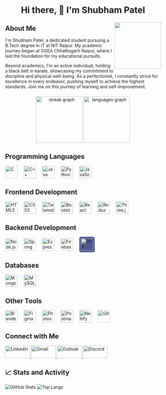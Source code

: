 <h1 align="center">Hi there, 👋 I'm Shubham Patel</h1>

###

<img align="right" height="150" src="https://i.pinimg.com/originals/9e/f4/8d/9ef48d4f13d46e494177b510c01f331a.png" />

<h2 align="left">About Me</h2>

<p align="left">
I'm Shubham Patel, a dedicated student pursuing a B.Tech degree in IT at NIT Raipur. My academic journey began at GGEA Chhattisgarh Raipur, where I laid the foundation for my educational pursuits.
</p>
<p align="left">
Beyond academics, I'm an active individual, holding a black belt in karate, showcasing my commitment to discipline and physical well-being. As a perfectionist, I constantly strive for excellence in every endeavor, pushing myself to achieve the highest standards. Join me on this journey of learning and self-improvement.
</p>

###

<div align="center">
  <img src="https://streak-stats.demolab.com?user=Sp-177&locale=en&mode=daily&theme=dracula&hide_border=false&border_radius=5" height="150" alt="streak graph" />
  <img src="https://github-readme-stats.vercel.app/api/top-langs?username=Sp-177&locale=en&hide_title=false&layout=compact&card_width=320&langs_count=5&theme=dracula&hide_border=false" height="150" alt="languages graph" />
</div>

###

<h2 align="left">Programming Languages</h2>

<div align="left">
  <img src="https://cdn.jsdelivr.net/gh/devicons/devicon/icons/c/c-original.svg" height="40" alt="C" />
  <img width="12" />
  <img src="https://cdn.jsdelivr.net/gh/devicons/devicon/icons/cplusplus/cplusplus-original.svg" height="40" alt="C++" />
  <img width="12" />
  <img src="https://cdn.jsdelivr.net/gh/devicons/devicon/icons/java/java-original.svg" height="40" alt="Java" />
  <img width="12" />
  <img src="https://skillicons.dev/icons?i=py" height="40" alt="Python" />
  <img width="12" />
  <img src="https://skillicons.dev/icons?i=js" height="40" alt="JavaScript" />
</div>

###

<h2 align="left">Frontend Development</h2>

<div align="left">
  <img src="https://cdn.jsdelivr.net/gh/devicons/devicon/icons/html5/html5-original.svg" height="40" alt="HTML5" />
  <img width="12" />
  <img src="https://cdn.jsdelivr.net/gh/devicons/devicon/icons/css3/css3-original.svg" height="40" alt="CSS3" />
  <img width="12" />
  <img src="https://skillicons.dev/icons?i=tailwind" height="40" alt="Tailwind CSS" />
  <img width="12" />
  <img src="https://cdn.jsdelivr.net/gh/devicons/devicon/icons/bootstrap/bootstrap-original.svg" height="40" alt="Bootstrap" />
  <img width="12" />
  <img src="https://cdn.jsdelivr.net/gh/devicons/devicon/icons/react/react-original.svg" height="40" alt="React" />
  <img width="12" />
  <img src="https://cdn.simpleicons.org/redux/764ABC" height="40" alt="Redux" />
  <img width="12" />
  <img src="https://skillicons.dev/icons?i=threejs" height="40" alt="Three.js" />
</div>

###

<h2 align="left">Backend Development</h2>

<div align="left">
  <img src="https://skillicons.dev/icons?i=nodejs" height="40" alt="Node.js" />
  <img width="12" />
  <img src="https://skillicons.dev/icons?i=spring" height="40" alt="Spring" />
  <img width="12" />
  <img src="https://skillicons.dev/icons?i=express" height="40" alt="Express" />
  <img width="12" />
  <img src="https://cdn.jsdelivr.net/gh/devicons/devicon/icons/firebase/firebase-plain.svg" height="40" alt="Firebase" />
  <img width="12" />
<img src="https://skillicons.dev/icons?i=php" height="40" alt="PHP" style="background-color: #4F5B93; padding: 5px; border-radius: 5px;" />
</div>

###

<h2 align="left">Databases</h2>

<div align="left">
  <img src="https://skillicons.dev/icons?i=mongodb" height="40" alt="MongoDB" />
  <img width="12" />
  <img src="https://cdn.simpleicons.org/mysql/4479A1" height="40" alt="MySQL" />
</div>

###

<h2 align="left">Other Tools</h2>

<div align="left">
  <img src="https://skillicons.dev/icons?i=blender" height="40" alt="Blender" />
  <img width="12" />
  <img src="https://skillicons.dev/icons?i=figma" height="40" alt="Figma" />
  <img width="12" />
  <img src="https://skillicons.dev/icons?i=ps" height="40" alt="Photoshop" />
  <img width="12" />
  <img src="https://cdn.simpleicons.org/postman/FF6C37" height="40" alt="Postman" />
  <img width="12" />
  <img src="https://cdn.simpleicons.org/netlify/00C7B7" height="40" alt="Netlify" />
  <img width="12" />
  <img src="https://cdn.simpleicons.org/git/F05032" height="40" alt="Git" />
</div>

###

<h2 align="left">Connect with Me</h2>

<div align="left">
  <a href="https://www.linkedin.com/in/shubham-patel-517400291/" target="_blank">
    <img src="https://raw.githubusercontent.com/maurodesouza/profile-readme-generator/master/src/assets/icons/social/linkedin/default.svg" width="80" height="40" alt="LinkedIn" />
  </a>
  <a href="mailto:shub404.x@gmail.com" target="_blank">
    <img src="https://raw.githubusercontent.com/maurodesouza/profile-readme-generator/master/src/assets/icons/social/gmail/default.svg" width="80" height="40" alt="Gmail" />
  </a>
  <a href="mailto:shubh177@outlook.com" target="_blank">
    <img src="https://raw.githubusercontent.com/maurodesouza/profile-readme-generator/master/src/assets/icons/social/microsoft-outlook/default.svg" width="80" height="40" alt="Outlook" />
  </a>
  <a href="https://discord.com/channels/@Sp-177" target="_blank">
    <img src="https://raw.githubusercontent.com/maurodesouza/profile-readme-generator/master/src/assets/icons/social/discord/default.svg" width="80" height="40" alt="Discord" />
  </a>
</div>

###

 ## 📈 Stats and Activity
![GitHub Stats](https://github-readme-stats.vercel.app/api?username=Sp-177&show_icons=true&theme=radical)
![Top Langs](https://github-readme-stats.vercel.app/api/top-langs/?username=Sp-177&layout=compact&theme=radical)
